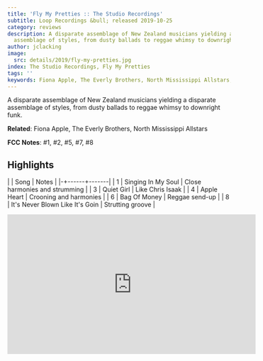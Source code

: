```yaml
---
title: 'Fly My Pretties :: The Studio Recordings'
subtitle: Loop Recordings &bull; released 2019-10-25
category: reviews
description: A disparate assemblage of New Zealand musicians yielding a disparate
  assemblage of styles, from dusty ballads to reggae whimsy to downright funk.
author: jclacking
image:
  src: details/2019/fly-my-pretties.jpg
index: The Studio Recordings, Fly My Pretties
tags: ''
keywords: Fiona Apple, The Everly Brothers, North Mississippi Allstars, Loop Recordings
---
```

A disparate assemblage of New Zealand musicians yielding a disparate assemblage of styles, from dusty ballads to reggae whimsy to downright funk.<!--more-->

**Related**: Fiona Apple, The Everly Brothers, North Mississippi Allstars

**FCC Notes**: #1, #2, #5, #7, #8

## Highlights

| | Song | Notes |
|-+------+-------|
| 1 | Singing In My Soul | Close harmonies and strumming |
| 3 | Quiet Girl | Like Chris Isaak |
| 4 | Apple Heart | Crooning and harmonies |
| 6 | Bag Of Money | Reggae send-up |
| 8 | It's Never Blown Like It's Goin | Strutting groove |

<div class="tlo-detail-video"><iframe width="560" height="315" src="https://www.youtube.com/embed/K3P0AQgKBMo" frameborder="0" allow="autoplay; encrypted-media" allowfullscreen></iframe></div>

